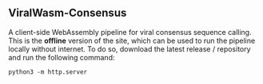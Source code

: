 ## ViralWasm-Consensus 

A client-side WebAssembly pipeline for viral consensus sequence calling. This is the **offline** version of the site, which can be used to run the pipeline locally without internet. To do so, download the latest release / repository and run the following command:

```python3 -m http.server```